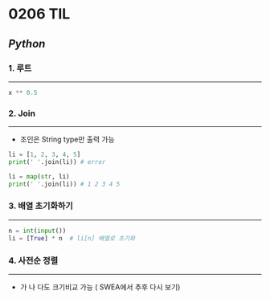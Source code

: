 # 0206 TIL

## ***Python***

### 1. 루트

---

```python
x ** 0.5
```

### 2. Join

---

- 조인은 String type만 출력 가능

```python
li = [1, 2, 3, 4, 5]
print(' '.join(li)) # error

li = map(str, li)
print(' '.join(li)) # 1 2 3 4 5

```

### 3. 배열 초기화하기

---

```python
n = int(input())
li = [True] * n  # li[n] 배열로 초기화
```

### 4. 사전순 정렬

---

- 가 나 다도 크기비교 가능 ( SWEA에서 추후 다시 보기)
